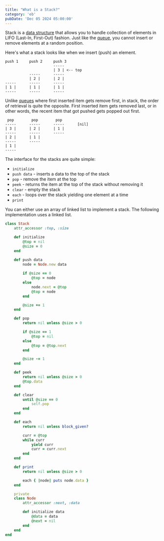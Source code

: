 ```yaml
---
title: "What is a Stack?"
category: 'eb'
pubDate: 'Dec 05 2024 05:00:00'
---
```


Stack is a [data structure](/note/data-structure) that allows you to handle collection of elements in LIFO (Last-In, First-Out) fashion. Just like the [queue](/note/what-is-a-queue), you cannot insert or remove elements at a random position.

Here's what a stack looks like when we insert (push) an element.

```text
push 1     push 2     push 3    
                      -----
                      | 3 | <-- top
           -----      -----
           | 2 |      | 2 |
-----      -----      -----
| 1 |      | 1 |      | 1 |
-----      -----      -----
```

Unlike [queues](/note/what-is-a-queue) where first inserted item gets remove first, in stack, the order of retrieval is quite the opposite. First inserted item gets removed last, or in other words, the recent item that got pushed gets popped out first.

```text
 pop        pop        pop
-----      -----      -----      [nil]
| 3 |      | 2 |      | 1 |
-----      -----      -----      
| 2 |      | 1 |
-----      -----
| 1 |
-----
```

The interface for the stacks are quite simple:
- `initialize`
- `push data` - inserts a data to the top of the stack
- `pop` - remove the item at the top
- `peek` - returns the item at the top of the stack without removing it
- `clear` - empty the stack
- `each` - loops over the stack yielding one element at a time
- `print`

You can either use an array of linked list to implement a stack. The following implementation uses a linked list.

```rb
class Stack 
    attr_accessor :top, :size

    def initialize 
        @top = nil
        @size = 0
    end

    def push data
        node = Node.new data 
        
        if @size == 0
            @top = node
        else
            node.next = @top
            @top = node
        end

        @size += 1
    end

    def pop
        return nil unless @size > 0

        if @size == 1
            @top = nil
        else
            @top = @top.next
        end

        @size -= 1
    end

    def peek
        return nil unless @size > 0
        @top.data
    end

    def clear
        until @size == 0 
            self.pop
        end
    end

    def each
        return nil unless block_given?

        curr = @top
        while curr
            yield curr
            curr = curr.next
        end
    end

    def print
        return nil unless @size > 0

        each { |node| puts node.data }
    end

    private
    class Node
        attr_accessor :next, :data

        def initialize data
            @data = data
            @next = nil
        end
    end
end
```